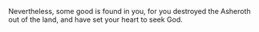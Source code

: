 Nevertheless, some good is found in you, for you destroyed the Asheroth out of the land, and have set your heart to seek God.
